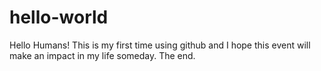 # hello-world

Hello Humans!
This is my first time using github and I hope this event will make an impact in my life someday.
The end.
